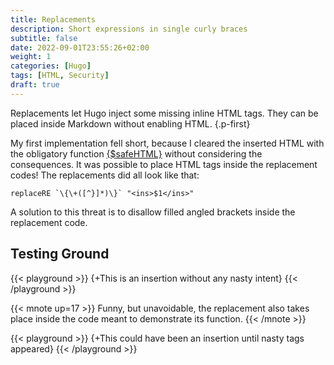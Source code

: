 ```yaml
---
title: Replacements
description: Short expressions in single curly braces
subtitle: false
date: 2022-09-01T23:55:26+02:00
weight: 1
categories: [Hugo]
tags: [HTML, Security]
draft: true
---
```


Replacements let Hugo inject some missing inline HTML tags. They can be placed inside Markdown without enabling HTML.
{.p-first} <!--more-->

My first implementation fell short, because I cleared the inserted HTML with the obligatory function [{$safeHTML}](https://gohugo.io/functions/safehtml/) without considering the consequences. It was possible to place HTML tags inside the replacement codes! The replacements did all look like that:

```go-html-template
replaceRE `\{\+([^}]*)\}` "<ins>$1</ins>"
```

A solution to this threat is to disallow filled angled brackets inside the replacement code.   

## Testing Ground

{{< playground >}}
{+This is an insertion without any nasty intent}
{{< /playground >}}

{{< mnote up=17 >}}
Funny, but unavoidable, the replacement also takes place inside the code meant to demonstrate its function.
{{< /mnote >}}

{{< playground >}}
{+This could have been an insertion until <nasty>nasty tags</nasty> appeared}
{{< /playground >}}
